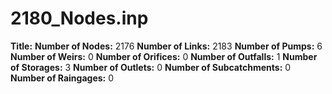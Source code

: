 # 2180_Nodes.inp
**Title:** 
**Number of Nodes:** 2176
**Number of Links:** 2183
**Number of Pumps:** 6
**Number of Weirs:** 0
**Number of Orifices:** 0
**Number of Outfalls:** 1
**Number of Storages:** 3
**Number of Outlets:** 0
**Number of Subcatchments:** 0
**Number of Raingages:** 0
